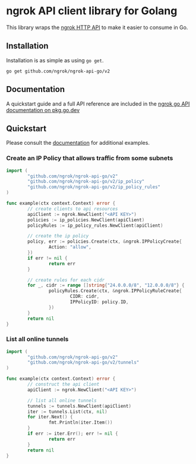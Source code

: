 # ngrok API client library for Golang

This library wraps the [ngrok HTTP API](https://ngrok.com/docs/api) to make it
easier to consume in Go.

## Installation

Installation is as simple as using `go get`.

    go get github.com/ngrok/ngrok-api-go/v2

## Documentation

A quickstart guide and a full API reference are included in the [ngrok go API documentation on pkg.go.dev](https://pkg.go.dev/github.com/ngrok/ngrok-api-go/v2)

## Quickstart

Please consult the [documentation](https://pkg.go.dev/github.com/ngrok/ngrok-api-go/v2) for additional examples.

### Create an IP Policy that allows traffic from some subnets

```go
import (
        "github.com/ngrok/ngrok-api-go/v2"
        "github.com/ngrok/ngrok-api-go/v2/ip_policy"
        "github.com/ngrok/ngrok-api-go/v2/ip_policy_rules"
)

func example(ctx context.Context) error {
        // create clients to api resources
        apiClient := ngrok.NewClient("<API KEY>")
        policies := ip_policies.NewClient(apiClient)
        policyRules := ip_policy_rules.NewClient(apiClient)

        // create the ip policy
        policy, err := policies.Create(ctx, &ngrok.IPPolicyCreate{
                Action: "allow",
        })
        if err != nil {
                return err
        }

        // create rules for each cidr
        for _, cidr := range []string{"24.0.0.0/8", "12.0.0.0/8"} {
                policyRules.Create(ctx, &ngrok.IPPolicyRuleCreate{
                        CIDR: cidr,
                        IPPolicyID: policy.ID,
                })
        }
        return nil
}
```

### List all online tunnels

```go
import (
        "github.com/ngrok/ngrok-api-go/v2"
        "github.com/ngrok/ngrok-api-go/v2/tunnels"
)

func example(ctx context.Context) error {
        // construct the api client
        apiClient := ngrok.NewClient("<API KEY>")

        // list all online tunnels
        tunnels := tunnels.NewClient(apiClient)
        iter := tunnels.List(ctx, nil)
        for iter.Next() {
                fmt.Println(iter.Item())
        }
        if err := iter.Err(); err != nil {
                return err
        }
        return nil
}
```
